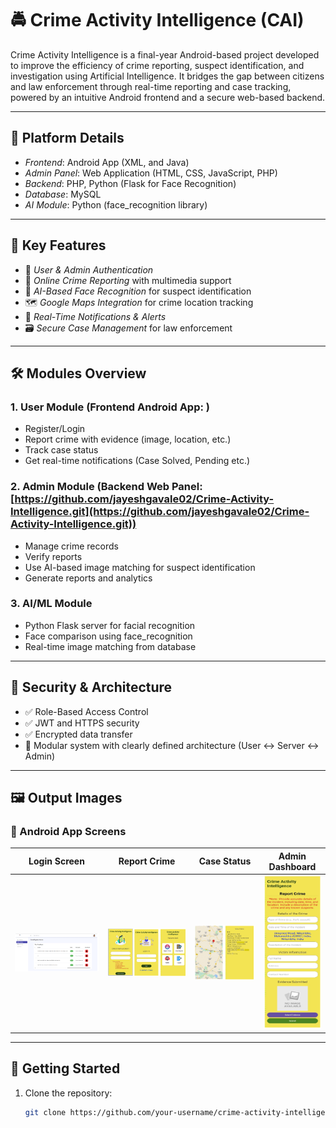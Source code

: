 # 🚔 Crime Activity Intelligence (CAI)

Crime Activity Intelligence is a final-year Android-based project developed to improve the efficiency of crime reporting, suspect identification, and investigation using Artificial Intelligence. It bridges the gap between citizens and law enforcement through real-time reporting and case tracking, powered by an intuitive Android frontend and a secure web-based backend.

---

## 📱 Platform Details

- *Frontend*: Android App (XML, and Java)
- *Admin Panel*: Web Application (HTML, CSS, JavaScript, PHP)
- *Backend*: PHP, Python (Flask for Face Recognition)
- *Database*: MySQL
- *AI Module*: Python (face_recognition library)

---

## 🎯 Key Features

- 👤 *User & Admin Authentication*
- 📝 *Online Crime Reporting* with multimedia support
- 🧠 *AI-Based Face Recognition* for suspect identification
- 🗺 *Google Maps Integration* for crime location tracking
- 🔔 *Real-Time Notifications & Alerts*
- 🗃 *Secure Case Management* for law enforcement

---

## 🛠 Modules Overview

### 1. User Module (Frontend Android App: )
- Register/Login
- Report crime with evidence (image, location, etc.)
- Track case status
- Get real-time notifications (Case Solved, Pending etc.)

### 2. Admin Module (Backend Web Panel: [https://github.com/jayeshgavale02/Crime-Activity-Intelligence.git](https://github.com/jayeshgavale02/Crime-Activity-Intelligence.git))
- Manage crime records
- Verify reports
- Use AI-based image matching for suspect identification
- Generate reports and analytics

### 3. AI/ML Module
- Python Flask server for facial recognition
- Face comparison using face_recognition
- Real-time image matching from database

---

## 🔐 Security & Architecture

- ✅ Role-Based Access Control
- ✅ JWT and HTTPS security
- ✅ Encrypted data transfer
- 🔧 Modular system with clearly defined architecture (User ↔ Server ↔ Admin)

---
## 🖼️ Output Images

### 📱 Android App Screens

| Login Screen | Report Crime | Case Status | Admin Dashboard |
|--------------|--------------|-------------|------------------|
| ![Login](https://github.com/Tejas-Chaudharigithub25/Crime-Activity-Intelligence/raw/main/Snapshots/1.png) | ![Report](https://github.com/Tejas-Chaudharigithub25/Crime-Activity-Intelligence/raw/main/Snapshots/2.png) | ![Status](https://github.com/Tejas-Chaudharigithub25/Crime-Activity-Intelligence/raw/main/Snapshots/3.png) | ![Admin Dashboard](https://github.com/Tejas-Chaudharigithub25/Crime-Activity-Intelligence/raw/main/Snapshots/4.png) |

---

## 🚀 Getting Started

1. Clone the repository:
   ```bash
   git clone https://github.com/your-username/crime-activity-intelligence.git
